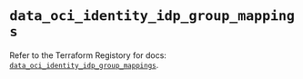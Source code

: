 # `data_oci_identity_idp_group_mappings`

Refer to the Terraform Registory for docs: [`data_oci_identity_idp_group_mappings`](https://registry.terraform.io/providers/oracle/oci/6.18.0/docs/data-sources/identity_idp_group_mappings).
